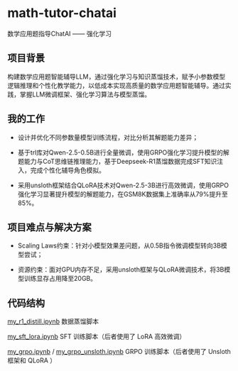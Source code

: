 # math-tutor-chatai

数学应用题指导ChatAI —— 强化学习

## 项目背景

构建数学应用题智能辅导LLM，通过强化学习与知识蒸馏技术，赋予小参数模型逻辑推理和个性化教学能力，以低成本实现高质量的数学应用题智能辅导。通过实践，掌握LLM微调框架、强化学习算法与模型蒸馏。

## 我的工作

- 设计并优化不同参数量模型训练流程，对比分析其解题能力差异；

- 基于trl库对Qwen-2.5-0.5B进行全量微调，使用GRPO强化学习提升模型的解题能力与CoT思维链推理能力，基于Deepseek-R1蒸馏数据完成SFT知识注入，完成个性化辅导角色模拟。

- 采用unsloth框架结合QLoRA技术对Qwen-2.5-3B进行高效微调，使用GRPO强化学习显著提升模型的解题能力，在GSM8K数据集上准确率从79%提升至85%。

## 项目难点与解决方案

- Scaling Laws约束：针对小模型效果差问题，从0.5B指令微调模型转向3B模型尝试；

- 资源约束：面对GPU内存不足，采用unsloth框架与QLoRA微调技术，将3B模型训练显存占用降至20GB。

## 代码结构

[my_r1_distill.ipynb](https://github.com/xuwangzi/math-tutor-chatai/blob/main/my_r1_distill.ipynb) 数据蒸馏脚本

[my_sft_lora.ipynb](https://github.com/xuwangzi/math-tutor-chatai/blob/main/my_sft_lora.ipynb) SFT 训练脚本（后者使用了 LoRA 高效微调）

[my_grpo.ipynb](https://github.com/xuwangzi/math-tutor-chatai/blob/main/my_grpo.ipynb) / [my_grpo_unsloth.ipynb](https://github.com/xuwangzi/math-tutor-chatai/blob/main/my_grpo_unsloth.ipynb)  GRPO 训练脚本（后者使用了 Unsloth 框架和 QLoRA ）

